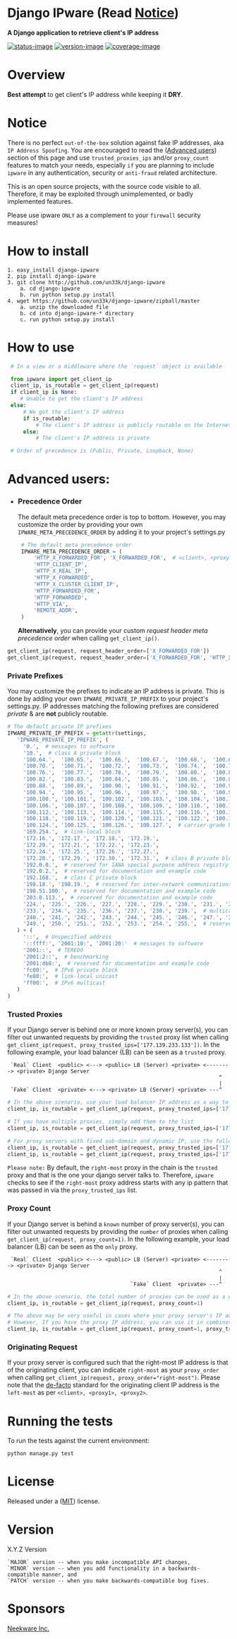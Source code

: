 # Django IPware (Read [Notice](README.md#Notice))

**A Django application to retrieve client's IP address**

[![status-image]][status-link]
[![version-image]][version-link]
[![coverage-image]][coverage-link]

# Overview

**Best attempt** to get client's IP address while keeping it **DRY**.

# Notice

There is no perfect `out-of-the-box` solution against fake IP addresses, aka `IP Address Spoofing`.
You are encouraged to read the ([Advanced users](README.md#advanced-users)) section of this page and
use `trusted_proxies_ips` and/or `proxy_count` features to match your needs, especially `if` you are
planning to include `ipware` in any authentication, security or `anti-fraud` related architecture.

This is an open source projects, with the source code visible to all. Therefore, it may be exploited through unimplemented, or badly implemented features.

Please use ipware `ONLY` as a complement to your `firewall` security measures!

# How to install

    1. easy_install django-ipware
    2. pip install django-ipware
    3. git clone http://github.com/un33k/django-ipware
        a. cd django-ipware
        b. run python setup.py install
    4. wget https://github.com/un33k/django-ipware/zipball/master
        a. unzip the downloaded file
        b. cd into django-ipware-* directory
        c. run python setup.py install

# How to use

```python
 # In a view or a middleware where the `request` object is available

 from ipware import get_client_ip
 client_ip, is_routable = get_client_ip(request)
 if client_ip is None:
    # Unable to get the client's IP address
 else:
     # We got the client's IP address
     if is_routable:
         # The client's IP address is publicly routable on the Internet
     else:
         # The client's IP address is private

 # Order of precedence is (Public, Private, Loopback, None)
```

# Advanced users:

- ### Precedence Order

  The default meta precedence order is top to bottom. However, you may customize the order
  by providing your own `IPWARE_META_PRECEDENCE_ORDER` by adding it to your project's settings.py

  ```python
   # The default meta precedence order
   IPWARE_META_PRECEDENCE_ORDER = (
       'HTTP_X_FORWARDED_FOR', 'X_FORWARDED_FOR',  # <client>, <proxy1>, <proxy2>
       'HTTP_CLIENT_IP',
       'HTTP_X_REAL_IP',
       'HTTP_X_FORWARDED',
       'HTTP_X_CLUSTER_CLIENT_IP',
       'HTTP_FORWARDED_FOR',
       'HTTP_FORWARDED',
       'HTTP_VIA',
       'REMOTE_ADDR',
   )
  ```

  **Alternatively**, you can provide your custom _request header meta precedence order_ when calling `get_client_ip()`.

```python
get_client_ip(request, request_header_order=['X_FORWARDED_FOR'])
get_client_ip(request, request_header_order=['X_FORWARDED_FOR', 'HTTP_X_FORWARDED_FOR'])
```

### Private Prefixes

You may customize the prefixes to indicate an IP address is private. This is done by adding your
own `IPWARE_PRIVATE_IP_PREFIX` to your project's settings.py. IP addresses matching the following
prefixes are considered _private_ & are **not** publicly routable.

```python
# The default private IP prefixes
IPWARE_PRIVATE_IP_PREFIX = getattr(settings,
   'IPWARE_PRIVATE_IP_PREFIX', (
     '0.',  # messages to software
     '10.',  # class A private block
     '100.64.',  '100.65.',  '100.66.',  '100.67.',  '100.68.',  '100.69.',
     '100.70.',  '100.71.',  '100.72.',  '100.73.',  '100.74.',  '100.75.',
     '100.76.',  '100.77.',  '100.78.',  '100.79.',  '100.80.',  '100.81.',
     '100.82.',  '100.83.',  '100.84.',  '100.85.',  '100.86.',  '100.87.',
     '100.88.',  '100.89.',  '100.90.',  '100.91.',  '100.92.',  '100.93.',
     '100.94.',  '100.95.',  '100.96.',  '100.97.',  '100.98.',  '100.99.',
     '100.100.', '100.101.', '100.102.', '100.103.', '100.104.', '100.105.',
     '100.106.', '100.107.', '100.108.', '100.109.', '100.110.', '100.111.',
     '100.112.', '100.113.', '100.114.', '100.115.', '100.116.', '100.117.',
     '100.118.', '100.119.', '100.120.', '100.121.', '100.122.', '100.123.',
     '100.124.', '100.125.', '100.126.', '100.127.',  # carrier-grade NAT
     '169.254.',  # link-local block
     '172.16.', '172.17.', '172.18.', '172.19.',
     '172.20.', '172.21.', '172.22.', '172.23.',
     '172.24.', '172.25.', '172.26.', '172.27.',
     '172.28.', '172.29.', '172.30.', '172.31.',  # class B private blocks
     '192.0.0.',  # reserved for IANA special purpose address registry
     '192.0.2.',  # reserved for documentation and example code
     '192.168.',  # class C private block
     '198.18.', '198.19.',  # reserved for inter-network communications between two separate subnets
     '198.51.100.',  # reserved for documentation and example code
     '203.0.113.',  # reserved for documentation and example code
     '224.', '225.', '226.', '227.', '228.', '229.', '230.', '231.', '232.',
     '233.', '234.', '235.', '236.', '237.', '238.', '239.',  # multicast
     '240.', '241.', '242.', '243.', '244.', '245.', '246.', '247.', '248.',
     '249.', '250.', '251.', '252.', '253.', '254.', '255.',  # reserved
   ) + (
     '::',  # Unspecified address
     '::ffff:', '2001:10:', '2001:20:'  # messages to software
     '2001::',  # TEREDO
     '2001:2::',  # benchmarking
     '2001:db8:',  # reserved for documentation and example code
     'fc00:',  # IPv6 private block
     'fe80:',  # link-local unicast
     'ff00:',  # IPv6 multicast
   )
)
```

### Trusted Proxies

If your Django server is behind one or more known proxy server(s), you can filter out unwanted requests
by providing the `trusted` proxy list when calling `get_client_ip(request, proxy_trusted_ips=['177.139.233.133'])`.
In the following example, your load balancer (LB) can be seen as a `trusted` proxy.

```
 `Real` Client  <public> <---> <public> LB (Server) <private> <--------> <private> Django Server
                                                                   ^
                                                                   |
 `Fake` Client  <private> <---> <private> LB (Server) <private> ---^
```

```python
# In the above scenario, use your load balancer IP address as a way to filter out unwanted requests.
client_ip, is_routable = get_client_ip(request, proxy_trusted_ips=['177.139.233.133'])

# If you have multiple proxies, simply add them to the list
client_ip, is_routable = get_client_ip(request, proxy_trusted_ips=['177.139.233.133', '177.139.233.134'])

# For proxy servers with fixed sub-domain and dynamic IP, use the following pattern.
client_ip, is_routable = get_client_ip(request, proxy_trusted_ips=['177.139.', '177.140'])
client_ip, is_routable = get_client_ip(request, proxy_trusted_ips=['177.139.233.', '177.139.240'])
```

`Please note:` By default, the `right-most` proxy in the chain is the `trusted` proxy and that is the one your django
server talks to. Therefore, `ipware` checks to see if the `right-most` proxy address starts with any ip pattern that was
passed in via the `proxy_trusted_ips` list.

### Proxy Count

If your Django server is behind a `known` number of proxy server(s), you can filter out unwanted requests
by providing the `number` of proxies when calling `get_client_ip(request, proxy_count=1)`.
In the following example, your load balancer (LB) can be seen as the `only` proxy.

```
 `Real` Client  <public> <---> <public> LB (Server) <private> <--------> <private> Django Server
                                                                   ^
                                                                   |
                                       `Fake` Client  <private> ---^
```

```python
# In the above scenario, the total number of proxies can be used as a way to filter out unwanted requests.
client_ip, is_routable = get_client_ip(request, proxy_count=1)

# The above may be very useful in cases where your proxy server's IP address is assigned dynamically.
# However, If you have the proxy IP address, you can use it in combination to the proxy count.
client_ip, is_routable = get_client_ip(request, proxy_count=1, proxy_trusted_ips=['177.139.233.133'])
```

### Originating Request

If your proxy server is configured such that the right-most IP address is that of the originating client, you
can indicate `right-most` as your `proxy_order` when calling `get_client_ip(request, proxy_order="right-most")`.
Please note that the [de-facto](https://developer.mozilla.org/en-US/docs/Web/HTTP/Headers/X-Forwarded-For) standard
for the originating client IP address is the `left-most` as per `<client>, <proxy1>, <proxy2>`.

# Running the tests

To run the tests against the current environment:

    python manage.py test

# License

Released under a ([MIT](LICENSE)) license.

# Version

X.Y.Z Version

    `MAJOR` version -- when you make incompatible API changes,
    `MINOR` version -- when you add functionality in a backwards-compatible manner, and
    `PATCH` version -- when you make backwards-compatible bug fixes.

[status-image]: https://travis-ci.org/un33k/django-ipware.svg?branch=master
[status-link]: https://travis-ci.org/un33k/django-ipware
[version-image]: https://img.shields.io/pypi/v/django-ipware.svg
[version-link]: https://pypi.python.org/pypi/django-ipware
[coverage-image]: https://coveralls.io/repos/un33k/django-ipware/badge.svg
[coverage-link]: https://coveralls.io/r/un33k/django-ipware
[download-image]: https://img.shields.io/pypi/dm/django-ipware.svg
[download-link]: https://pypi.python.org/pypi/django-ipware

# Sponsors

[Neekware Inc.](http://neekware.com)
